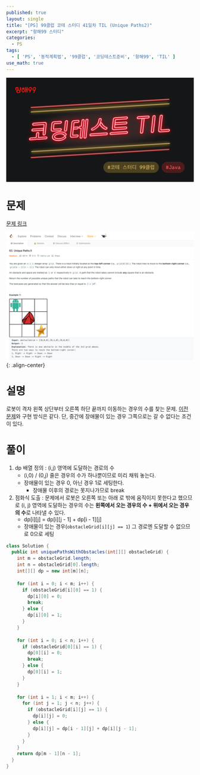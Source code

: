 ```yaml
---
published: true
layout: single
title: "[PS] 99클럽 코테 스터디 41일차 TIL (Unique Paths2)"
excerpt: "항해99 스터디"
categories:
  - PS
tags:
  - [ 'PS', '동적계획법', '99클럽', '코딩테스트준비', '항해99', 'TIL' ]
use_math: true
---
```



![img_3.png](https://github.com/zhtmr/static-files-for-posting/blob/main/static-files-for-posting/20240722/99club_TIL_thumbnail/%EA%B8%B0%EB%B3%B8%ED%98%951_java.png?raw=true)

# 문제

[문제 링크](https://leetcode.com/problems/unique-paths/)

![img_3.png](https://github.com/zhtmr/static-files-for-posting/blob/main/static-files-for-posting/20240831/ex.png?raw=true){: .align-center}

# 설명
로봇이 격자 왼쪽 상단부터 오른쪽 하단 끝까지 이동하는 경우의 수를 찾는 문제.
[이전 문제](https://zhtmr.github.io/ps/hanghae99-TIL-40/)와 구현 방식은 같다. 단, 중간에 장애물이 있는 경우 그쪽으로는 갈 수 없다는 조건이 있다. 
# 풀이
1. dp 배열 정의 : (i,j) 영역에 도달하는 경로의 수
   - (i,0) / (0,j) 줄은 경우의 수가 하나뿐이므로 미리 채워 놓는다.
   - 장애물이 있는 경우 0, 아닌 경우 1로 세팅한다.
     - 장애물 이후의 경로는 못지나가므로 break
2. 점화식 도출 : 문제에서 로봇은 오른쪽 또는 아래 로 밖에 움직이지 못한다고 했으므로 (i, j) 영역에 도달하는 경우의 수는 **왼쪽에서 오는 경우의 수 + 위에서 오는 경우의 수**로 나타낼 수 있다.
   - dp[i][j] = dp[i][j - 1] + dp[i - 1][j]
   - 장애물이 있는 경우(`obstacleGrid[i][j] == 1`) 그 경로엔 도달할 수 없으므로 0으로 세팅

```java
class Solution {
  public int uniquePathsWithObstacles(int[][] obstacleGrid) {
    int m = obstacleGrid.length;
    int n = obstacleGrid[0].length;
    int[][] dp = new int[m][n];

    for (int i = 0; i < m; i++) {
      if (obstacleGrid[i][0] == 1) {
        dp[i][0] = 0;
        break;
      } else {
        dp[i][0] = 1;
      }
    }

    for (int i = 0; i < n; i++) {
      if (obstacleGrid[0][i] == 1) {
        dp[0][i] = 0;
        break;
      } else {
        dp[0][i] = 1;
      }
    }

    for (int i = 1; i < m; i++) {
      for (int j = 1; j < n; j++) {
        if (obstacleGrid[i][j] == 1) {
          dp[i][j] = 0;
        } else {
          dp[i][j] = dp[i - 1][j] + dp[i][j - 1];
        }
      }
    }
    return dp[m - 1][n - 1];
  }
}
```
